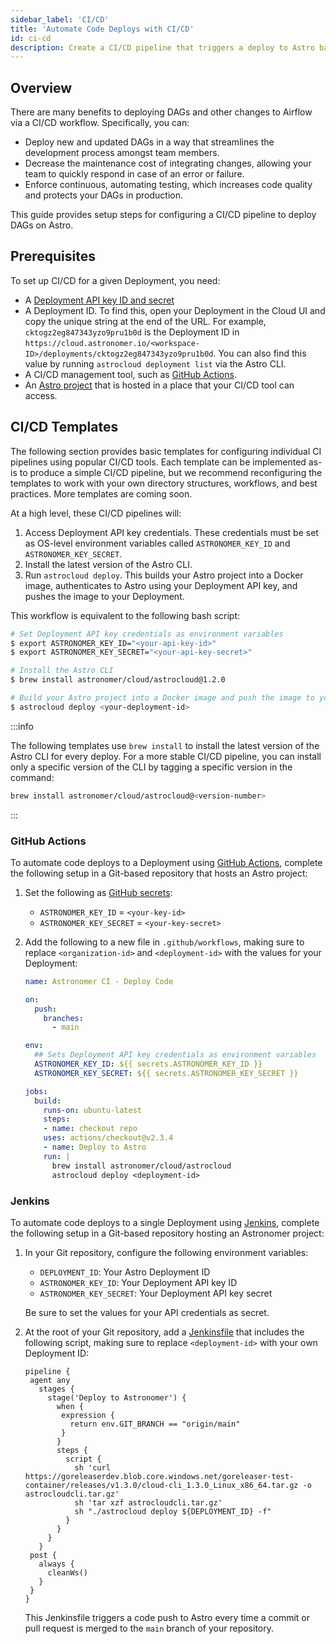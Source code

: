 ```yaml
---
sidebar_label: 'CI/CD'
title: 'Automate Code Deploys with CI/CD'
id: ci-cd
description: Create a CI/CD pipeline that triggers a deploy to Astro based on changes to your Airflow DAGs.
---
```


## Overview

There are many benefits to deploying DAGs and other changes to Airflow via a CI/CD workflow. Specifically, you can:

- Deploy new and updated DAGs in a way that streamlines the development process amongst team members.
- Decrease the maintenance cost of integrating changes, allowing your team to quickly respond in case of an error or failure.
- Enforce continuous, automating testing, which increases code quality and protects your DAGs in production.

This guide provides setup steps for configuring a CI/CD pipeline to deploy DAGs on Astro.

## Prerequisites

To set up CI/CD for a given Deployment, you need:

- A [Deployment API key ID and secret](api-keys.md)
- A Deployment ID. To find this, open your Deployment in the Cloud UI and copy the unique string at the end of the URL. For example, `cktogz2eg847343yzo9pru1b0d` is the Deployment ID in `https://cloud.astronomer.io/<workspace-ID>/deployments/cktogz2eg847343yzo9pru1b0d`. You can also find this value by running `astrocloud deployment list` via the Astro CLI.
- A CI/CD management tool, such as [GitHub Actions](https://docs.github.com/en/actions).
- An [Astro project](create-project.md) that is hosted in a place that your CI/CD tool can access.

## CI/CD Templates

The following section provides basic templates for configuring individual CI pipelines using popular CI/CD tools. Each template can be implemented as-is to produce a simple CI/CD pipeline, but we recommend reconfiguring the templates to work with your own directory structures, workflows, and best practices. More templates are coming soon.

At a high level, these CI/CD pipelines will:

1. Access Deployment API key credentials. These credentials must be set as OS-level environment variables called `ASTRONOMER_KEY_ID` and `ASTRONOMER_KEY_SECRET`.
2. Install the latest version of the Astro CLI.
3. Run `astrocloud deploy`. This builds your Astro project into a Docker image, authenticates to Astro using your Deployment API key, and pushes the image to your Deployment.

This workflow is equivalent to the following bash script:

```sh
# Set Deployment API key credentials as environment variables
$ export ASTRONOMER_KEY_ID="<your-api-key-id>"
$ export ASTRONOMER_KEY_SECRET="<your-api-key-secret>"

# Install the Astro CLI
$ brew install astronomer/cloud/astrocloud@1.2.0

# Build your Astro project into a Docker image and push the image to your Deployment
$ astrocloud deploy <your-deployment-id>
```

:::info

The following templates use `brew install` to install the latest version of the Astro CLI for every deploy. For a more stable CI/CD pipeline, you can install only a specific version of the CLI by tagging a specific version in the command:

```sh
brew install astronomer/cloud/astrocloud@<version-number>
```

:::

### GitHub Actions

To automate code deploys to a Deployment using [GitHub Actions](https://github.com/features/actions), complete the following setup in a Git-based repository that hosts an Astro project:

1. Set the following as [GitHub secrets](https://docs.github.com/en/actions/reference/encrypted-secrets#creating-encrypted-secrets-for-a-repository):

   - `ASTRONOMER_KEY_ID` = `<your-key-id>`
   - `ASTRONOMER_KEY_SECRET` = `<your-key-secret>`

2. Add the following to a new file in `.github/workflows`, making sure to replace `<organization-id>` and `<deployment-id>` with the values for your Deployment:

    ```yaml
    name: Astronomer CI - Deploy Code

    on:
      push:
        branches:
          - main

    env:
      ## Sets Deployment API key credentials as environment variables
      ASTRONOMER_KEY_ID: ${{ secrets.ASTRONOMER_KEY_ID }}
      ASTRONOMER_KEY_SECRET: ${{ secrets.ASTRONOMER_KEY_SECRET }}

    jobs:
      build:
        runs-on: ubuntu-latest
        steps:
        - name: checkout repo
        uses: actions/checkout@v2.3.4
        - name: Deploy to Astro
        run: |
          brew install astronomer/cloud/astrocloud
          astrocloud deploy <deployment-id>
    ```


### Jenkins

To automate code deploys to a single Deployment using [Jenkins](https://www.jenkins.io/), complete the following setup in a Git-based repository hosting an Astronomer project:

1. In your Git repository, configure the following environment variables:

    - `DEPLOYMENT_ID`: Your Astro Deployment ID
    - `ASTRONOMER_KEY_ID`: Your Deployment API key ID
    - `ASTRONOMER_KEY_SECRET`: Your Deployment API key secret

    Be sure to set the values for your API credentials as secret.

2. At the root of your Git repository, add a [Jenkinsfile](https://www.jenkins.io/doc/book/pipeline/jenkinsfile/) that includes the following script, making sure to replace `<deployment-id>` with your own Deployment ID:

    ```text
    pipeline {
     agent any
       stages {
         stage('Deploy to Astronomer') {
           when {
            expression {
              return env.GIT_BRANCH == "origin/main"
            }
           }
           steps {
             script {
               sh 'curl https://goreleaserdev.blob.core.windows.net/goreleaser-test-container/releases/v1.3.0/cloud-cli_1.3.0_Linux_x86_64.tar.gz -o astrocloudcli.tar.gz'
               sh 'tar xzf astrocloudcli.tar.gz'
               sh "./astrocloud deploy ${DEPLOYMENT_ID} -f"
             }
           }
         }
       }
     post {
       always {
         cleanWs()
       }
     }
    }
    ```

    This Jenkinsfile triggers a code push to Astro every time a commit or pull request is merged to the `main` branch of your repository.
